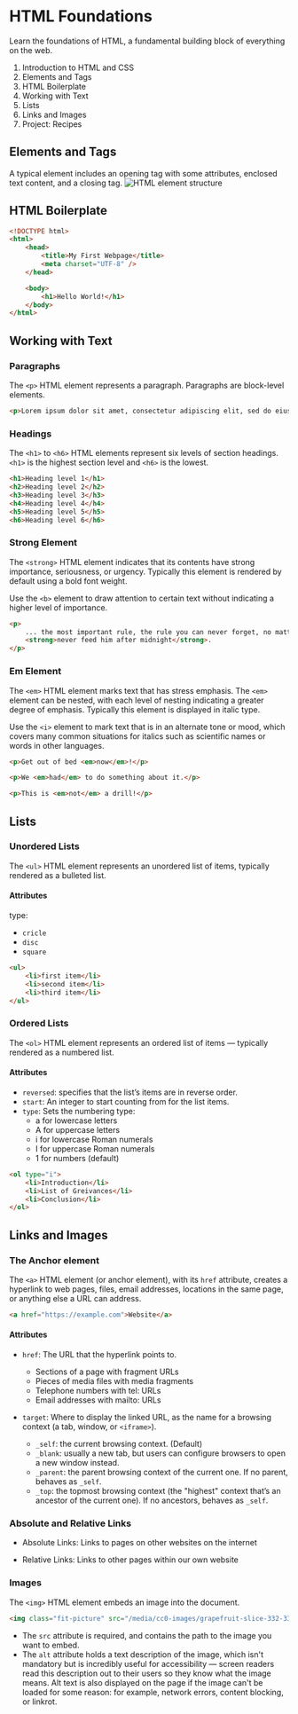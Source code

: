 # HTML Foundations

Learn the foundations of HTML, a fundamental building block of everything on the web.

1. Introduction to HTML and CSS
2. Elements and Tags
3. HTML Boilerplate
4. Working with Text
5. Lists
6. Links and Images
7. Project: Recipes

## Elements and Tags

A typical element includes an opening tag with some attributes, enclosed text content, and a closing tag.
![HTML element structure](https://developer.mozilla.org/en-US/docs/Glossary/Element/anatomy-of-an-html-element.png)

## HTML Boilerplate

```html
<!DOCTYPE html>
<html>
	<head>
		<title>My First Webpage</title>
		<meta charset="UTF-8" />
	</head>

	<body>
		<h1>Hello World!</h1>
	</body>
</html>
```

## Working with Text

### Paragraphs

The `<p>` HTML element represents a paragraph. Paragraphs are block-level elements.

```html
<p>Lorem ipsum dolor sit amet, consectetur adipiscing elit, sed do eiusmod tempor incididunt ut labore et dolore magna aliqua.</p>
```

### Headings

The `<h1>` to `<h6>` HTML elements represent six levels of section headings. `<h1>` is the highest section level and `<h6>` is the lowest.

```html
<h1>Heading level 1</h1>
<h2>Heading level 2</h2>
<h3>Heading level 3</h3>
<h4>Heading level 4</h4>
<h5>Heading level 5</h5>
<h6>Heading level 6</h6>
```

### Strong Element

The `<strong>` HTML element indicates that its contents have strong importance, seriousness, or urgency. Typically this element is rendered by default using a bold font weight.

Use the `<b>` element to draw attention to certain text without indicating a higher level of importance.

```html
<p>
	... the most important rule, the rule you can never forget, no matter how much he cries, no matter how much he begs:
	<strong>never feed him after midnight</strong>.
</p>
```

### Em Element

The `<em>` HTML element marks text that has stress emphasis. The `<em>` element can be nested, with each level of nesting indicating a greater degree of emphasis. Typically this element is displayed in italic type.

Use the `<i>` element to mark text that is in an alternate tone or mood, which covers many common situations for italics such as scientific names or words in other languages.

```html
<p>Get out of bed <em>now</em>!</p>

<p>We <em>had</em> to do something about it.</p>

<p>This is <em>not</em> a drill!</p>
```

## Lists

### Unordered Lists

The `<ul>` HTML element represents an unordered list of items, typically rendered as a bulleted list.

#### Attributes

type:

-   `cricle`
-   `disc`
-   `square`

```html
<ul>
	<li>first item</li>
	<li>second item</li>
	<li>third item</li>
</ul>
```

### Ordered Lists

The `<ol>` HTML element represents an ordered list of items — typically rendered as a numbered list.

#### Attributes

-   `reversed`: specifies that the list’s items are in reverse order.
-   `start`: An integer to start counting from for the list items.
-   `type`: Sets the numbering type:
    -   a for lowercase letters
    -   A for uppercase letters
    -   i for lowercase Roman numerals
    -   I for uppercase Roman numerals
    -   1 for numbers (default)

```html
<ol type="i">
	<li>Introduction</li>
	<li>List of Greivances</li>
	<li>Conclusion</li>
</ol>
```

## Links and Images

### The Anchor element

The `<a>` HTML element (or anchor element), with its `href` attribute, creates a hyperlink to web pages, files, email addresses, locations in the same page, or anything else a URL can address.

```html
<a href="https://example.com">Website</a>
```

#### Attributes

-   `href`: The URL that the hyperlink points to.
    -   Sections of a page with fragment URLs
    -   Pieces of media files with media fragments
    -   Telephone numbers with tel: URLs
    -   Email addresses with mailto: URLs
-   `target`: Where to display the linked URL, as the name for a browsing context (a tab, window, or `<iframe>`).

    -   `_self`: the current browsing context. (Default)
    -   `_blank`: usually a new tab, but users can configure browsers to open a new window instead.
    -   `_parent`: the parent browsing context of the current one. If no parent, behaves as `_self`.
    -   `_top`: the topmost browsing context (the "highest" context that’s an ancestor of the current one). If no ancestors, behaves as `_self`.

### Absolute and Relative Links

-   Absolute Links: Links to pages on other websites on the internet

-   Relative Links: Links to other pages within our own website

### Images

The `<img>` HTML element embeds an image into the document.

```html
<img class="fit-picture" src="/media/cc0-images/grapefruit-slice-332-332.jpg" alt="Grapefruit slice atop a pile of other slices" />
```

-   The `src` attribute is required, and contains the path to the image you want to embed.
-   The `alt` attribute holds a text description of the image, which isn't mandatory but is incredibly useful for accessibility — screen readers read this description out to their users so they know what the image means. Alt text is also displayed on the page if the image can't be loaded for some reason: for example, network errors, content blocking, or linkrot.
